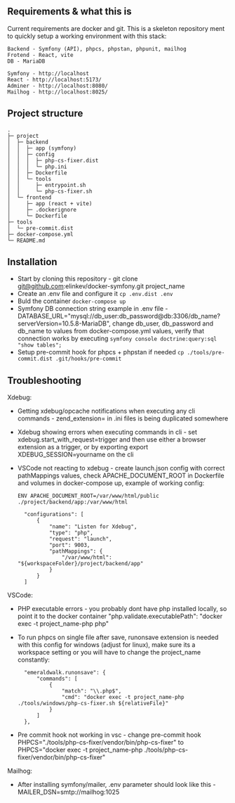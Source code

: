 ## Requirements & what this is
Current requirements are docker and git. This is a skeleton repository ment to quickly setup a working environment with this stack:

    Backend - Symfony (API), phpcs, phpstan, phpunit, mailhog
    Frotend - React, vite
    DB - MariaDB

    Symfony - http://localhost
    React - http://localhost:5173/
    Adminer - http://localhost:8080/
    Mailhog - http://localhost:8025/
    
## Project structure

```
.
├─ project
│  ├─ backend
│  │  ├─ app (symfony)
│  │  ├─ config
│  │  │  ├─ php-cs-fixer.dist
│  │  │  └─ php.ini
│  │  ├─ Dockerfile
│  │  └─ tools
│  │     ├─ entrypoint.sh
│  │     └─ php-cs-fixer.sh
│  └─ frontend
│     ├─ app (react + vite)
│     ├─ .dockerignore
│     └─ Dockerfile
├─ tools
│  └─ pre-commit.dist
├─ docker-compose.yml
└─ README.md

```

## Installation
- Start by cloning this repository - git clone git@github.com:elinkev/docker-symfony.git project_name
- Create an .env file and configure it `cp .env.dist .env`
- Buld the container `docker-compose up`
- Symfony DB connection string example in .env file - DATABASE_URL="mysql://db_user:db_password@db:3306/db_name?serverVersion=10.5.8-MariaDB", change db_user, db_password and db_name to values from docker-compose.yml values, verify that connection works by executing `symfony console doctrine:query:sql "show tables";`
- Setup pre-commit hook for phpcs + phpstan if needed `cp ./tools/pre-commit.dist .git/hooks/pre-commit` 


## Troubleshooting
Xdebug:
- Getting xdebug/opcache notifications when executing any cli commands - zend_extension= in .ini files is being duplicated somewhere
- Xdebug showing errors when executing commands in cli - set xdebug.start_with_request=trigger and then use either a browser extension as a trigger, or by exporting export XDEBUG_SESSION=yourname on the cli
- VSCode not reacting to xdebug - create launch.json config with correct pathMappings values, check APACHE_DOCUMENT_ROOT in Dockerfile and volumes in docker-compose up, example of working config:

    `ENV APACHE_DOCUMENT_ROOT=/var/www/html/public`
    `./project/backend/app:/var/www/html`

        "configurations": [
            {
                "name": "Listen for Xdebug",
                "type": "php",
                "request": "launch",
                "port": 9003,
                "pathMappings": {
                    "/var/www/html": "${workspaceFolder}/project/backend/app"
                }
            }
        ]    

VSCode:
- PHP executable errors - you probably dont have php installed locally, so point it to the docker container "php.validate.executablePath": "docker exec -t project_name-php php"
- To run phpcs on single file after save, runonsave extension is needed with this config for windows (adjust for linux), make sure its a workspace setting or you will have to change the project_name constantly:
    
        "emeraldwalk.runonsave": {
            "commands": [
                {
                    "match": "\\.php$",
                    "cmd": "docker exec -t project_name-php ./tools/windows/php-cs-fixer.sh ${relativeFile}"
                }
            ]
        },

- Pre commit hook not working in vsc - change pre-commit hook PHPCS="./tools/php-cs-fixer/vendor/bin/php-cs-fixer" to PHPCS="docker exec -t project_name-php ./tools/php-cs-fixer/vendor/bin/php-cs-fixer"

Mailhog:
- After installing symfony/mailer, .env parameter should look like this - MAILER_DSN=smtp://mailhog:1025

